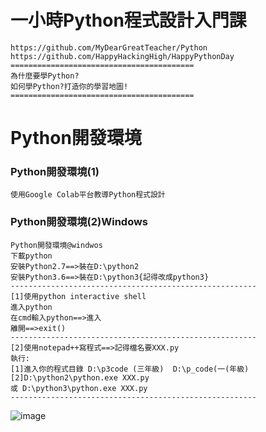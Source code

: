 # 一小時Python程式設計入門課

```
https://github.com/MyDearGreatTeacher/Python
https://github.com/HappyHackingHigh/HappyPythonDay
=========================================
為什麼要學Python?
如何學Python?打造你的學習地圖!
=========================================
```
# Python開發環境
### Python開發環境(1)
```
使用Google Colab平台教導Python程式設計
```
### Python開發環境(2)Windows
```
Python開發環境@windwos
下載python
安裝Python2.7==>裝在D:\python2
安裝Python3.6==>裝在D:\python3{記得改成python3}
-------------------------------------------------------
[1]使用python interactive shell
進入python
在cmd輸入python==>進入
離開==>exit()
-------------------------------------------------------
[2]使用notepad++寫程式==>記得檔名要XXX.py
執行:
[1]進入你的程式目錄 D:\p3code (三年級)  D:\p_code(一(年級) 
[2]D:\python2\python.exe XXX.py
或 D:\python3\python.exe XXX.py
-------------------------------------------------------
```
![image](https://github.com/gwehs027/Python/blob/master/github.png)
